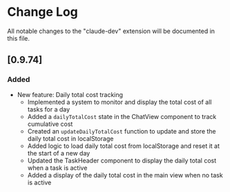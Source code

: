 # Change Log

All notable changes to the "claude-dev" extension will be documented in this file.

<!-- Check [Keep a Changelog](http://keepachangelog.com/) for recommendations on how to structure this file. -->

## [0.9.74]

### Added
- New feature: Daily total cost tracking
  - Implemented a system to monitor and display the total cost of all tasks for a day
  - Added a `dailyTotalCost` state in the ChatView component to track cumulative cost
  - Created an `updateDailyTotalCost` function to update and store the daily total cost in localStorage
  - Added logic to load daily total cost from localStorage and reset it at the start of a new day
  - Updated the TaskHeader component to display the daily total cost when a task is active
  - Added a display of the daily total cost in the main view when no task is active

